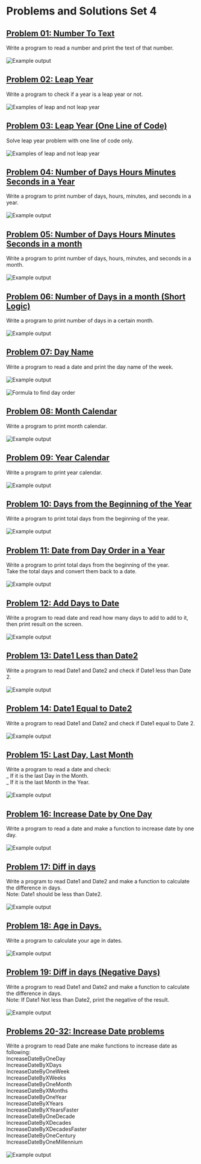 # Problems and Solutions Set 4

## <a href = "https://github.com/Khadijarejjaoui99/CPlusPlus_Problems_and_Solutions/tree/main/CPlusPlus-Problems-and-Solutions/Problems-and-Solutions-Set-4/problem01">Problem 01: Number To Text</a>

Write a program to read a number and print the text of that number.
<br><br>
<img src="problem01/problem01.png" alt = "Example output"/>

## <a href = "https://github.com/Khadijarejjaoui99/CPlusPlus_Problems_and_Solutions/tree/main/CPlusPlus-Problems-and-Solutions/Problems-and-Solutions-Set-4/problem02">Problem 02: Leap Year</a>

Write a program to check if a year is a leap year or not.
<br><br>
<img src="problem02/problem02.png" alt = "Examples of leap and not leap year"/>

## <a href = "https://github.com/Khadijarejjaoui99/CPlusPlus_Problems_and_Solutions/tree/main/CPlusPlus-Problems-and-Solutions/Problems-and-Solutions-Set-4/problem03">Problem 03: Leap Year (One Line of Code)</a>

Solve leap year problem with one line of code only.
<br><br>
<img src="problem02/problem02.png" alt = "Examples of leap and not leap year"/>

## <a href = "https://github.com/Khadijarejjaoui99/CPlusPlus_Problems_and_Solutions/tree/main/CPlusPlus-Problems-and-Solutions/Problems-and-Solutions-Set-4/problem04">Problem 04: Number of Days Hours Minutes Seconds in a Year</a>

Write a program to print number of days, hours, minutes, and seconds in a year.
<br><br>
<img src="problem04/problem04.png" alt = "Example output"/>

## <a href = "https://github.com/Khadijarejjaoui99/CPlusPlus_Problems_and_Solutions/tree/main/CPlusPlus-Problems-and-Solutions/Problems-and-Solutions-Set-4/problem05">Problem 05: Number of Days Hours Minutes Seconds in a month</a>

Write a program to print number of days, hours, minutes, and seconds in a month.
<br><br>
<img src="problem05/problem05.png" alt = "Example output"/>

## <a href = "https://github.com/Khadijarejjaoui99/CPlusPlus_Problems_and_Solutions/tree/main/CPlusPlus-Problems-and-Solutions/Problems-and-Solutions-Set-4/problem06">Problem 06: Number of Days in a month (Short Logic)</a>

Write a program to print number of days in a certain month.
<br><br>
<img src="problem06/problem06.png" alt = "Example output"/>

## <a href = "https://github.com/Khadijarejjaoui99/CPlusPlus_Problems_and_Solutions/tree/main/CPlusPlus-Problems-and-Solutions/Problems-and-Solutions-Set-4/problem07">Problem 07: Day Name</a>

Write a program to read a date and print the day name of the week.
<br><br>
<img src="problem07/problem07.png" alt = "Example output"/>
<br><br>
<img src="problem07/Formula.png" alt = "Formula to find day order"/>

## <a href = "https://github.com/Khadijarejjaoui99/CPlusPlus_Problems_and_Solutions/tree/main/CPlusPlus-Problems-and-Solutions/Problems-and-Solutions-Set-4/problem08">Problem 08: Month Calendar</a>

Write a program to print month calendar.
<br><br>
<img src="problem08/problem08.png" alt = "Example output"/>

## <a href = "https://github.com/Khadijarejjaoui99/CPlusPlus_Problems_and_Solutions/tree/main/CPlusPlus-Problems-and-Solutions/Problems-and-Solutions-Set-4/problem09">Problem 09: Year Calendar</a>

Write a program to print year calendar.
<br><br>
<img src="problem09/problem09.png" alt = "Example output"/>

## <a href = "https://github.com/Khadijarejjaoui99/CPlusPlus_Problems_and_Solutions/tree/main/CPlusPlus-Problems-and-Solutions/Problems-and-Solutions-Set-4/problem10">Problem 10: Days from the Beginning of the Year</a>

Write a program to print total days from the beginning of the year.
<br><br>
<img src="problem10/problem10.png" alt = "Example output"/>

## <a href = "https://github.com/Khadijarejjaoui99/CPlusPlus_Problems_and_Solutions/tree/main/CPlusPlus-Problems-and-Solutions/Problems-and-Solutions-Set-4/problem11">Problem 11: Date from Day Order in a Year</a>

Write a program to print total days from the beginning of the year.
<br> Take the total days and convert them back to a date.
<br><br>
<img src="problem11/problem11.png" alt = "Example output"/>

## <a href = "https://github.com/Khadijarejjaoui99/CPlusPlus_Problems_and_Solutions/tree/main/CPlusPlus-Problems-and-Solutions/Problems-and-Solutions-Set-4/problem12">Problem 12: Add Days to Date</a>

Write a program to read date and read how many days to add to add to it, then print result on the screen.
<br><br>
<img src="problem12/problem12.png" alt = "Example output"/>

## <a href = "https://github.com/Khadijarejjaoui99/CPlusPlus_Problems_and_Solutions/tree/main/CPlusPlus-Problems-and-Solutions/Problems-and-Solutions-Set-4/problem13">Problem 13: Date1 Less than Date2</a>

Write a program to read Date1 and Date2 and check if Date1 less than Date 2.
<br><br>
<img src="problem13/problem13.png" alt = "Example output"/>

## <a href = "https://github.com/Khadijarejjaoui99/CPlusPlus_Problems_and_Solutions/tree/main/CPlusPlus-Problems-and-Solutions/Problems-and-Solutions-Set-4/problem14">Problem 14: Date1 Equal to Date2</a>

Write a program to read Date1 and Date2 and check if Date1 equal to Date 2.
<br><br>
<img src="problem14/problem14.png" alt = "Example output"/>

## <a href = "https://github.com/Khadijarejjaoui99/CPlusPlus_Problems_and_Solutions/tree/main/CPlusPlus-Problems-and-Solutions/Problems-and-Solutions-Set-4/problem15">Problem 15: Last Day, Last Month</a>

Write a program to read a date and check:
<br> _ If it is the last Day in the Month.
<br> _ If it is the last Month in the Year.
<br><br>
<img src="problem15/problem15.png" alt = "Example output"/>

## <a href = "https://github.com/Khadijarejjaoui99/CPlusPlus_Problems_and_Solutions/tree/main/CPlusPlus-Problems-and-Solutions/Problems-and-Solutions-Set-4/problem16">Problem 16: Increase Date by One Day</a>

Write a program to read a date and make a function to increase date by one day.
<br><br>
<img src="problem16/problem16.png" alt = "Example output"/>

## <a href = "https://github.com/Khadijarejjaoui99/CPlusPlus_Problems_and_Solutions/tree/main/CPlusPlus-Problems-and-Solutions/Problems-and-Solutions-Set-4/problem17">Problem 17: Diff in days</a>

Write a program to read Date1 and Date2 and make a function to calculate the difference in days.
<br>Note: Date1 should be less than Date2.
<br><br>
<img src="problem17/problem17.png" alt = "Example output"/>

## <a href = "https://github.com/Khadijarejjaoui99/CPlusPlus_Problems_and_Solutions/tree/main/CPlusPlus-Problems-and-Solutions/Problems-and-Solutions-Set-4/problem18">Problem 18: Age in Days.</a>

Write a program to calculate your age in dates.
<br><br>
<img src="problem18/problem18.png" alt = "Example output"/>

## <a href = "https://github.com/Khadijarejjaoui99/CPlusPlus_Problems_and_Solutions/tree/main/CPlusPlus-Problems-and-Solutions/Problems-and-Solutions-Set-4/problem19">Problem 19: Diff in days (Negative Days)</a>

Write a program to read Date1 and Date2 and make a function to calculate the difference in days.
<br>Note: If Date1 Not less than Date2, print the negative of the result.
<br><br>
<img src="problem19/problem19.png" alt = "Example output"/>

## <a href = "https://github.com/Khadijarejjaoui99/CPlusPlus_Problems_and_Solutions/tree/main/CPlusPlus-Problems-and-Solutions/Problems-and-Solutions-Set-4/problem20-32">Problems 20-32: Increase Date problems</a>

Write a program to read Date ane make functions to increase date as following:
<br>IncreaseDateByOneDay
<br>IncreaseDateByXDays
<br>IncreaseDateByOneWeek
<br>IncreaseDateByXWeeks
<br>IncreaseDateByOneMonth
<br>IncreaseDateByXMonths
<br>IncreaseDateByOneYear
<br>IncreaseDateByXYears
<br>IncreaseDateByXYearsFaster
<br>IncreaseDateByOneDecade
<br>IncreaseDateByXDecades
<br>IncreaseDateByXDecadesFaster
<br>IncreaseDateByOneCentury
<br>IncreaseDateByOneMillennium
<br><br>
<img src="problem20-30/problem20-30.png" alt = "Example output"/>
